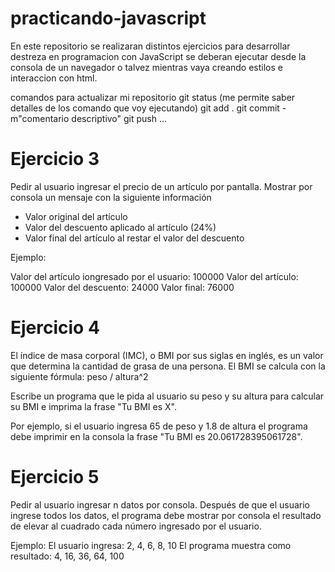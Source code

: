 # practicando-javascript
En este repositorio se realizaran distintos ejercicios para desarrollar destreza en programacion con JavaScript
se deberan ejecutar desde la consola de un navegador o talvez mientras vaya creando estilos e interaccion
con html.

comandos para actualizar mi repositorio
git status  (me permite saber detalles de los comando que voy ejecutando)
git add . 
git commit -m"comentario descriptivo"
git push
...

# Ejercicio 3
Pedir al usuario ingresar el precio de un artículo por pantalla. Mostrar por consola un mensaje con la siguiente información
- Valor original del artículo
- Valor del descuento aplicado al artículo (24%)
- Valor final del artículo al restar el valor del descuento

Ejemplo:

Valor del artículo iongresado por el usuario: 100000
Valor del artículo: 100000
Valor del descuento: 24000
Valor final: 76000

# Ejercicio 4
El índice de masa corporal (IMC), o BMI por sus siglas en inglés, es un valor que determina la cantidad de grasa de una persona.
El BMI se calcula con la siguiente fórmula:
peso / altura^2

Escribe un programa que le pida al usuario su peso y su altura para calcular su BMI e imprima la frase "Tu BMI es X".

Por ejemplo, si el usuario ingresa 65 de peso y 1.8 de altura el programa debe imprimir en la consola la frase "Tu BMI es 20.061728395061728".

# Ejercicio 5
Pedir al usuario ingresar n datos por consola. Después de que el usuario ingrese todos los datos, el programa debe mostrar por consola el resultado de elevar al cuadrado cada número ingresado por el usuario. 

Ejemplo:
El usuario ingresa: 2, 4, 6, 8, 10
El programa muestra como resultado: 4, 16, 36, 64, 100